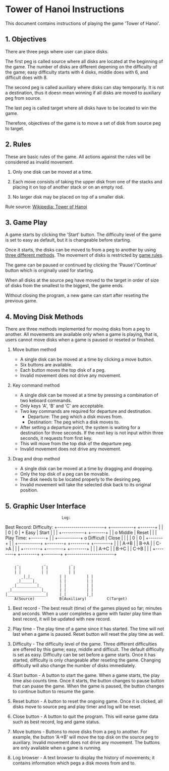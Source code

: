 <!--
  Tower of Hanoi Instructions

  Author: Jun Jung
  Student Number: 292961
  Email: jun.jung@tuni.fi
-->

# Tower of Hanoi Instructions

This document contains instructions of playing the game 'Tower of Hanoi'.


## 1. Objectives

There are three pegs where user can place disks.

The first peg is called source where all disks are located at the beginning of the game.
The number of disks are different depening on the difficulty of the game; easy difficulty starts with 4 disks, middle does with 6, and difficult does with 8.

The second peg is called auxiliary where disks can stay temporarily.
It is not a destination, thus it doesn mean winning if all disks are moved to auxiliary peg from source.

The last peg is called target where all disks have to be located to win the game.

Therefore, objectives of the game is to move a set of disk from source peg to target.


## 2. Rules

These are basic rules of the game.
All actions against the rules will be considered as invalid movement.

1. Only one disk can be moved at a time.

2. Each move consists of taking the upper disk from one of the stacks and placing it on top of another stack or on an empty rod.

3. No larger disk may be placed on top of a smaller disk.

Rule source: [Wikipedia: Tower of Hanoi](https://en.wikipedia.org/wiki/Tower_of_Hanoi)


## 3. Game Play

A game starts by clicking the 'Start' button.
The difficulty level of the game is set to easy as default, but it is changeable before starting.

Once it starts, the disks can be moved to from a peg to another by using [three different methods](#4.moving-disk-methods).
The movement of disks is restricted by [game rules](#2.rules).

The game can be paused or continued by clicking the 'Pause'/'Continue' button which is originally used for starting.

When all disks at the source peg have moved to the target in order of size of disks from the smallest to the biggest, the game ends.

Without closing the program, a new game can start after reseting the previous game.


## 4. Moving Disk Methods

There are three methods implemented for moving disks from a peg to another.
All movements are available only when a game is playing, that is, users cannot move disks when a game is paused or reseted or finished.

1. Move button method
    * A single disk can be moved at a time by clicking a move button.
    * Six buttons are available.
    * Each button moves the top disk of a peg.
    * Invalid movement does not drive any movement.

2. Key command method
    * A single disk can be moved at a time by pressing a combination of two keboard commands.
    * Only keys 'A', 'B' and 'C' are acceptable.
    * Two key commands are required for departure and destination.
        * Departure: The peg which a disk moves from.
        * Destination: The peg which a disk moves to.
    * After setting a departure point, the system is waiting for a destination for three seconds.
      If the next key is not input within three seconds, it requests from first key.
    * This will move from the top disk of the departure peg.
    * Invalid movement does not drive any movement.

3. Drag and drop method
    * A single disk can be moved at a time by dragging and dropping.
    * Only the top disk of a peg can be movable.
    * The disk needs to be located properly to the desiring peg.
    * Invalid movement will take the selected disk back to its original position.


## 5. Graphic User Interface
							 Log:
 Best Record:		Difficulty: 			+-----------------------+
 +-----------+			    +-------+		|			|
 |   0 |   0 |		* Easy      | Start |		|			|
 +-----------+			    +-------+		|			|
			o Middle    | Reset |		|			|
 Play Time:			    +-------+		|			|
 +-----------+		o Difficult | Close |		|			|
 |   0 |   0 |			    +-------+		|			|
 +-----------+	  +--------+ +--------+ +--------+	|			|
		  |  A->B  | |  B->A  | |  C->A  |	|			|
		  +--------+ +--------+ +--------+	|			|
		  |  A->C  | |  B->C  | |  C->B  |	|			|
		  +--------+ +--------+ +--------+	+-----------------------+

		 _			 _			 _
		| |			| |			| |
		| |			| |			| |
	       _|_|_			| |			| |
	     _|_____|_			| |			| |
	   _|_________|_		| |			| |
	 _|_____________|_		| |			| |
	|_________________|		|_|			|_|
	    A(Source)		    B(Auxiliary)	     C(Target)

1. Best record  - The best result (time) of the games played so far; minutes and seconds.
		  When a user completes a game with faster play time than best record, 
		  it will be updated with new record.

2. Play time    - The play time of a game since it has started.
		  The time will not last when a game is paused.
		  Reset button will reset the play time as well.

3. Difficulty   - The difficulty level of the game.
		  Three different difficulties are offered by this game; easy, middle and difficult.
		  The default difficulty is set as easy.
		  Difficulty can be set before a game starts.
		  Once it has started, difficulty is only changeable after reseting the game.
		  Changing difficulty will also change the number of disks immediately.

4. Start button - A button to start the game.
		  When a game starts, the play time also counts time.
		  Once it starts, the button changes to pause button that can puase the game.
		  When the game is paused, the button changes to continue button to resume the game.

5. Reset button - A button to reset the ongoing game.
		  Once it is clicked, all disks move to source peg and play timer and log will be reset.
		  
6. Close button - A button to quit the program.
		  This will earse game data such as best record, log and game status.

6. Move buttons - Buttons to move disks from a peg to another.
		  For example, the button 'A->B' will move the top disk on the source peg to auxiliary.
		  Invalid movement does not drive any movement.
		  The buttons are only available when a game is running.

7. Log browser  - A text browser to display the history of movements;
		  it contains information which pegs a disk moves from and to.


